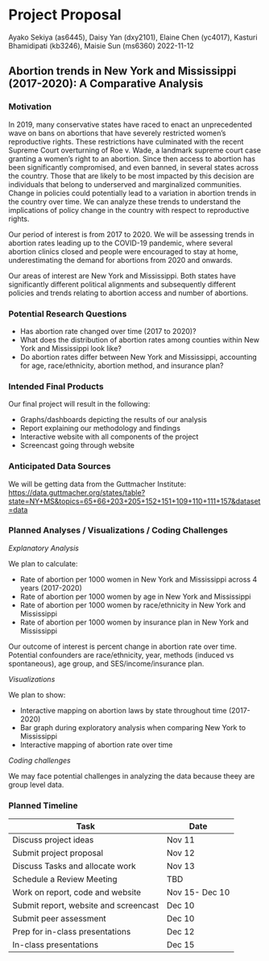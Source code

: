 Project Proposal
================
Ayako Sekiya (as6445), Daisy Yan (dxy2101), Elaine Chen (yc4017),
Kasturi Bhamidipati (kb3246), Maisie Sun (ms6360)
2022-11-12

## Abortion trends in New York and Mississippi (2017-2020): A Comparative Analysis

### Motivation

In 2019, many conservative states have raced to enact an unprecedented
wave on bans on abortions that have severely restricted women’s
reproductive rights. These restrictions have culminated with the recent
Supreme Court overturning of Roe v. Wade, a landmark supreme court case
granting a women’s right to an abortion. Since then access to abortion
has been significantly compromised, and even banned, in several states
across the country. Those that are likely to be most impacted by this
decision are individuals that belong to underserved and marginalized
communities. Change in policies could potentially lead to a variation in
abortion trends in the country over time. We can analyze these trends to
understand the implications of policy change in the country with respect
to reproductive rights.

Our period of interest is from 2017 to 2020. We will be assessing trends
in abortion rates leading up to the COVID-19 pandemic, where several
abortion clinics closed and people were encouraged to stay at home,
underestimating the demand for abortions from 2020 and onwards.

Our areas of interest are New York and Mississippi. Both states have
significantly different political alignments and subsequently different
policies and trends relating to abortion access and number of abortions.

### Potential Research Questions

- Has abortion rate changed over time (2017 to 2020)?
- What does the distribution of abortion rates among counties within New
  York and Mississippi look like?
- Do abortion rates differ between New York and Mississippi, accounting
  for age, race/ethnicity, abortion method, and insurance plan?

### Intended Final Products

Our final project will result in the following:

- Graphs/dashboards depicting the results of our analysis
- Report explaining our methodology and findings
- Interactive website with all components of the project
- Screencast going through website

### Anticipated Data Sources

We will be getting data from the Guttmacher Institute:
<https://data.guttmacher.org/states/table?state=NY+MS&topics=65+66+203+205+152+151+109+110+111+157&dataset=data>

### Planned Analyses / Visualizations / Coding Challenges

*Explanatory Analysis*

We plan to calculate:

- Rate of abortion per 1000 women in New York and Mississippi across 4
  years (2017-2020)
- Rate of abortion per 1000 women by age in New York and Mississippi
- Rate of abortion per 1000 women by race/ethnicity in New York and
  Mississippi
- Rate of abortion per 1000 women by insurance plan in New York and
  Mississippi

Our outcome of interest is percent change in abortion rate over time.
Potential confounders are race/ethnicity, year, methods (induced vs
spontaneous), age group, and SES/income/insurance plan.

*Visualizations*

We plan to show:

- Interactive mapping on abortion laws by state throughout time
  (2017-2020)
- Bar graph during exploratory analysis when comparing New York to
  Mississippi
- Interactive mapping of abortion rate over time

*Coding challenges*

We may face potential challenges in analyzing the data because theey are
group level data.

### Planned Timeline

| Task                                  | Date           |
|---------------------------------------|----------------|
| Discuss project ideas                 | Nov 11         |
| Submit project proposal               | Nov 12         |
| Discuss Tasks and allocate work       | Nov 13         |
| Schedule a Review Meeting             | TBD            |
| Work on report, code and website      | Nov 15- Dec 10 |
| Submit report, website and screencast | Dec 10         |
| Submit peer assessment                | Dec 10         |
| Prep for in-class presentations       | Dec 12         |
| In-class presentations                | Dec 15         |
